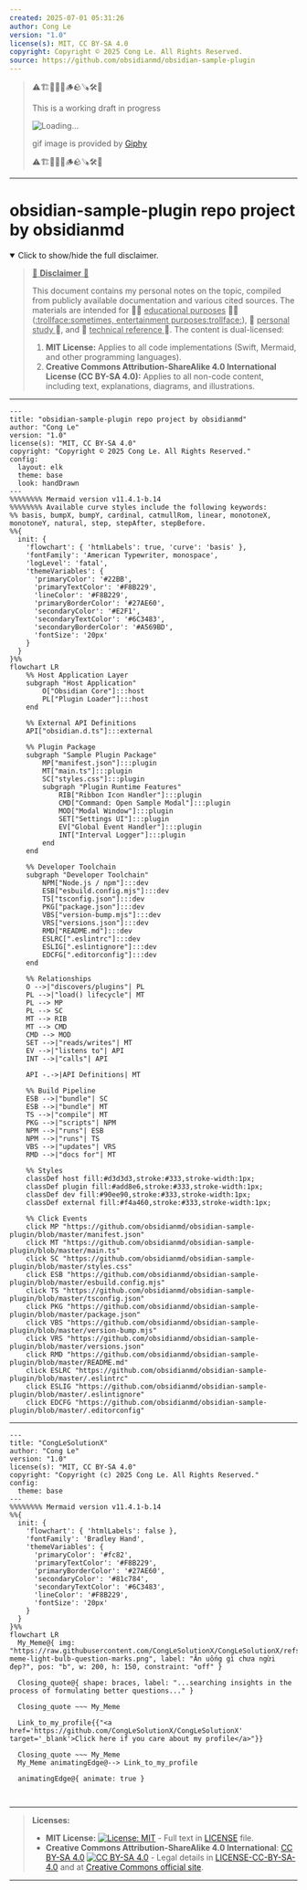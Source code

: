 ```yaml
---
created: 2025-07-01 05:31:26
author: Cong Le
version: "1.0"
license(s): MIT, CC BY-SA 4.0
copyright: Copyright © 2025 Cong Le. All Rights Reserved.
source: https://github.com/obsidianmd/obsidian-sample-plugin
---
```



> ⚠️🏗️🚧🦺🧱🪵🪨🪚🛠️👷
> 
> This is a working draft in progress
> 
> ![Loading...](https://media2.giphy.com/media/v1.Y2lkPTc5MGI3NjExMXVjejV3dnVjc2o5MXd3eXBvcDR1cHlzbHQ1Z2R6YjY0ZHpmdjJ6OCZlcD12MV9pbnRlcm5hbF9naWZfYnlfaWQmY3Q9Zw/hL9q5k9dk9l0wGd4e0/giphy.gif)
>
> gif image is provided by [Giphy](https://giphy.com)
> 
> ⚠️🏗️🚧🦺🧱🪵🪨🪚🛠️👷


----




# obsidian-sample-plugin repo project by obsidianmd
<details open>
<summary>Click to show/hide the full disclaimer.</summary>
   
> <ins>📢 **Disclaimer** 🚨</ins>
>
> This document contains my personal notes on the topic,
> compiled from publicly available documentation and various cited sources.
> The materials are intended for 👨‍🎓 <ins>educational purposes</ins> 👨‍🎓 (<ins>:trollface:sometimes, entertainment purposes:trollface:</ins>), 📖 <ins> personal study </ins> 📖, and 🔖 <ins> technical reference </ins> 🔖.
> The content is dual-licensed:
> 1. **MIT License:** Applies to all code implementations (Swift, Mermaid, and other programming languages).
> 2. **Creative Commons Attribution-ShareAlike 4.0 International License (CC BY-SA 4.0):** Applies to all non-code content, including text, explanations, diagrams, and illustrations.

</details>



---

```mermaid
---
title: "obsidian-sample-plugin repo project by obsidianmd"
author: "Cong Le"
version: "1.0"
license(s): "MIT, CC BY-SA 4.0"
copyright: "Copyright © 2025 Cong Le. All Rights Reserved."
config:
  layout: elk
  theme: base
  look: handDrawn
---
%%%%%%%% Mermaid version v11.4.1-b.14
%%%%%%%% Available curve styles include the following keywords:
%% basis, bumpX, bumpY, cardinal, catmullRom, linear, monotoneX, monotoneY, natural, step, stepAfter, stepBefore.
%%{
  init: {
    'flowchart': { 'htmlLabels': true, 'curve': 'basis' },
    'fontFamily': 'American Typewriter, monospace',
    'logLevel': 'fatal',
    'themeVariables': {
      'primaryColor': '#22BB',
      'primaryTextColor': '#F8B229',
      'lineColor': '#F8B229',
      'primaryBorderColor': '#27AE60',
      'secondaryColor': '#E2F1',
      'secondaryTextColor': '#6C3483',
      'secondaryBorderColor': '#A569BD',
      'fontSize': '20px'
    }
  }
}%%
flowchart LR
    %% Host Application Layer
    subgraph "Host Application"
        O["Obsidian Core"]:::host
        PL["Plugin Loader"]:::host
    end

    %% External API Definitions
    API["obsidian.d.ts"]:::external

    %% Plugin Package
    subgraph "Sample Plugin Package"
        MP["manifest.json"]:::plugin
        MT["main.ts"]:::plugin
        SC["styles.css"]:::plugin
        subgraph "Plugin Runtime Features"
            RIB["Ribbon Icon Handler"]:::plugin
            CMD["Command: Open Sample Modal"]:::plugin
            MOD["Modal Window"]:::plugin
            SET["Settings UI"]:::plugin
            EV["Global Event Handler"]:::plugin
            INT["Interval Logger"]:::plugin
        end
    end

    %% Developer Toolchain
    subgraph "Developer Toolchain"
        NPM["Node.js / npm"]:::dev
        ESB["esbuild.config.mjs"]:::dev
        TS["tsconfig.json"]:::dev
        PKG["package.json"]:::dev
        VBS["version-bump.mjs"]:::dev
        VRS["versions.json"]:::dev
        RMD["README.md"]:::dev
        ESLRC[".eslintrc"]:::dev
        ESLIG[".eslintignore"]:::dev
        EDCFG[".editorconfig"]:::dev
    end

    %% Relationships
    O -->|"discovers/plugins"| PL
    PL -->|"load() lifecycle"| MT
    PL --> MP
    PL --> SC
    MT --> RIB
    MT --> CMD
    CMD --> MOD
    SET -->|"reads/writes"| MT
    EV -->|"listens to"| API
    INT -->|"calls"| API

    API -.->|API Definitions| MT

    %% Build Pipeline
    ESB -->|"bundle"| SC
    ESB -->|"bundle"| MT
    TS -->|"compile"| MT
    PKG -->|"scripts"| NPM
    NPM -->|"runs"| ESB
    NPM -->|"runs"| TS
    VBS -->|"updates"| VRS
    RMD -->|"docs for"| MT

    %% Styles
    classDef host fill:#d3d3d3,stroke:#333,stroke-width:1px;
    classDef plugin fill:#add8e6,stroke:#333,stroke-width:1px;
    classDef dev fill:#90ee90,stroke:#333,stroke-width:1px;
    classDef external fill:#f4a460,stroke:#333,stroke-width:1px;

    %% Click Events
    click MP "https://github.com/obsidianmd/obsidian-sample-plugin/blob/master/manifest.json"
    click MT "https://github.com/obsidianmd/obsidian-sample-plugin/blob/master/main.ts"
    click SC "https://github.com/obsidianmd/obsidian-sample-plugin/blob/master/styles.css"
    click ESB "https://github.com/obsidianmd/obsidian-sample-plugin/blob/master/esbuild.config.mjs"
    click TS "https://github.com/obsidianmd/obsidian-sample-plugin/blob/master/tsconfig.json"
    click PKG "https://github.com/obsidianmd/obsidian-sample-plugin/blob/master/package.json"
    click VBS "https://github.com/obsidianmd/obsidian-sample-plugin/blob/master/version-bump.mjs"
    click VRS "https://github.com/obsidianmd/obsidian-sample-plugin/blob/master/versions.json"
    click RMD "https://github.com/obsidianmd/obsidian-sample-plugin/blob/master/README.md"
    click ESLRC "https://github.com/obsidianmd/obsidian-sample-plugin/blob/master/.eslintrc"
    click ESLIG "https://github.com/obsidianmd/obsidian-sample-plugin/blob/master/.eslintignore"
    click EDCFG "https://github.com/obsidianmd/obsidian-sample-plugin/blob/master/.editorconfig"
```

----

<!-- 
```mermaid
%% Current Mermaid version
info
```  -->


```mermaid
---
title: "CongLeSolutionX"
author: "Cong Le"
version: "1.0"
license(s): "MIT, CC BY-SA 4.0"
copyright: "Copyright (c) 2025 Cong Le. All Rights Reserved."
config:
  theme: base
---
%%%%%%%% Mermaid version v11.4.1-b.14
%%{
  init: {
    'flowchart': { 'htmlLabels': false },
    'fontFamily': 'Bradley Hand',
    'themeVariables': {
      'primaryColor': '#fc82',
      'primaryTextColor': '#F8B229',
      'primaryBorderColor': '#27AE60',
      'secondaryColor': '#81c784',
      'secondaryTextColor': '#6C3483',
      'lineColor': '#F8B229',
      'fontSize': '20px'
    }
  }
}%%
flowchart LR
  My_Meme@{ img: "https://raw.githubusercontent.com/CongLeSolutionX/CongLeSolutionX/refs/heads/main/assets/images/My-meme-light-bulb-question-marks.png", label: "Ăn uống gì chưa ngừi đẹp?", pos: "b", w: 200, h: 150, constraint: "off" }

  Closing_quote@{ shape: braces, label: "...searching insights in the process of formulating better questions..." }
    
  Closing_quote ~~~ My_Meme
    
  Link_to_my_profile{{"<a href='https://github.com/CongLeSolutionX/CongLeSolutionX' target='_blank'>Click here if you care about my profile</a>"}}

  Closing_quote ~~~ My_Meme
  My_Meme animatingEdge@--> Link_to_my_profile
  
  animatingEdge@{ animate: true }



```

---
>**Licenses:**
>
>- **MIT License:**  [![License: MIT](https://img.shields.io/badge/License-MIT-yellow.svg)](LICENSE) - Full text in [LICENSE](LICENSE) file.
>- **Creative Commons Attribution-ShareAlike 4.0 International**: [CC BY-SA 4.0](https://creativecommons.org/licenses/by-sa/4.0/) [![CC BY-SA 4.0](https://licensebuttons.net/l/by-sa/4.0/88x31.png)](https://creativecommons.org/licenses/by-sa/4.0/) - Legal details in [LICENSE-CC-BY-SA-4.0](THE_PAST/LICENSE-CC-BY-SA-4.0) and at [Creative Commons official site](https://creativecommons.org/licenses/by-sa/4.0/).
>
---